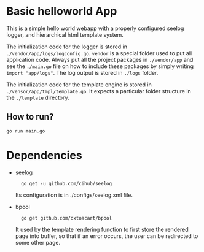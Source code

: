 Basic helloworld App
=========================

This is a simple hello world webapp with a properly configured seelog logger, and hierarchical html template system.

The initialization code for the logger is stored in `./vendor/app/logs/logconfig.go`. `vendor` is a special folder used to put all application code. Always put all the project packages in `./vendor/app` and see the `./main.go` file on how to include these packages by simply writing `import "app/logs"`. The log output is stored in `./logs` folder.

The initialization code for the template engine is stored in `./vensor/app/tmpl/template.go`. It expects a particular folder structure in the `./template` directory.

How to run?
-----------------

    go run main.go


Dependencies
======================

* seelog

        go get -u github.com/cihub/seelog

  Its configuration is in ./configs/seelog.xml file.

* bpool

        go get github.com/oxtoacart/bpool

  It used by the template rendering function to first store the rendered page into buffer, so that if an error occurs, the user can be redirected to some other page.


